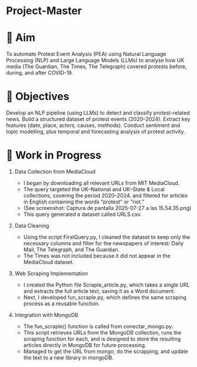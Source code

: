 # Project-Master
# 🎯 Aim
To automate Protest Event Analysis (PEA) using Natural Language Processing (NLP) and Large Language Models (LLMs) to analyse how UK media (The Guardian, The Times, The Telegraph) covered protests before, during, and after COVID-19.

# 🧩 Objectives
Develop an NLP pipeline (using LLMs) to detect and classify protest-related news.
Build a structured dataset of protest events (2020–2024).
Extract key features (date, place, actors, causes, methods).
Conduct sentiment and topic modelling, plus temporal and forecasting analysis of protest activity.

# 🧩 Work in Progress
1. Data Collection from MediaCloud
   - I began by downloading all relevant URLs from MIT MediaCloud.
   - The query targeted the UK–National and UK–State & Local collections, covering the period 2020–2024, and filtered for articles in English containing the words “protest” or “riot.”
   - (See screenshot: Captura de pantalla 2025-07-27 a las 15.54.35.png)
   - This query generated a dataset called URLS.csv.
     
2. Data Cleaning
   - Using the script FirstQuery.py, I cleaned the dataset to keep only the necessary columns and filter for the newspapers of interest: Daily Mail, The Telegraph, and The Guardian.
   - The Times was not included because it did not appear in the MediaCloud dataset.
     
3. Web Scraping Implementation
   - I created the Python file Scraple_article.py, which takes a single URL and extracts the full article text, saving it as a Word document.
   - Next, I developed fun_scraple.py, which defines the same scraping process as a reusable function.

4. Integration with MongoDB
   - The fun_scraple() function is called from conectar_mongo.py.
   - This script retrieves URLs from the MongoDB collection, runs the scraping function for each, and is designed to store the resulting articles directly in MongoDB for future processing.
   - Managed to get the URL from mongo, do the scrapping, and update the text to a new library in mongoDB.
   
